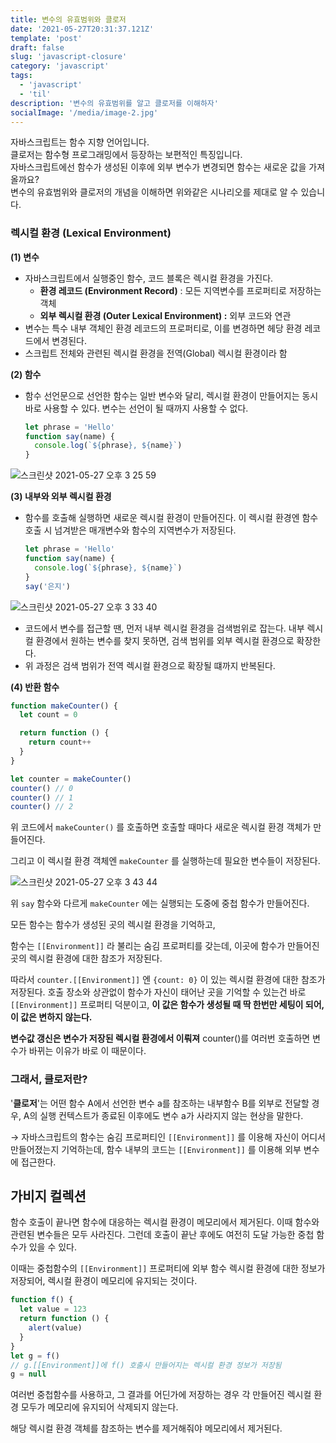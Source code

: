 ```yaml
---
title: 변수의 유효범위와 클로저
date: '2021-05-27T20:31:37.121Z'
template: 'post'
draft: false
slug: 'javascript-closure'
category: 'javascript'
tags:
  - 'javascript'
  - 'til'
description: '변수의 유효범위를 알고 클로저를 이해하자'
socialImage: '/media/image-2.jpg'
---
```


자바스크립트는 함수 지향 언어입니다.  
클로저는 함수형 프로그래밍에서 등장하는 보편적인 특징입니다.  
자바스크립트에선 함수가 생성된 이후에 외부 변수가 변경되면 함수는 새로운 값을 가져올까요?  
변수의 유효범위와 클로저의 개념을 이해하면 위와같은 시나리오를 제대로 알 수 있습니다.

### 렉시컬 환경 (Lexical Environment)

**(1) 변수**

- 자바스크립트에서 실행중인 함수, 코드 블록은 렉시컬 환경을 가진다.
  - **환경 레코드 (Environment Record)** : 모든 지역변수를 프로퍼티로 저장하는 객체
  - **외부 렉시컬 환경 (Outer Lexical Environment) :** 외부 코드와 연관
- 변수는 특수 내부 객체인 환경 레코드의 프로퍼티로, 이를 변경하면 헤당 환경 레코드에서 변경된다.
- 스크립트 전체와 관련된 렉시컬 환경을 전역(Global) 렉시컬 환경이라 함

**(2) 함수**

- 함수 선언문으로 선언한 함수는 일반 변수와 달리, 렉시컬 환경이 만들어지는 동시 바로 사용할 수 있다. 변수는 선언이 될 때까지 사용할 수 없다.

  ```jsx
  let phrase = 'Hello'
  function say(name) {
    console.log(`${phrase}, ${name}`)
  }
  ```

![스크린샷 2021-05-27 오후 3 25 59](https://user-images.githubusercontent.com/71164350/119782127-c4f48400-bf06-11eb-93aa-22363229cd2f.png)

**(3) 내부와 외부 렉시컬 환경**

- 함수를 호출해 실행하면 새로운 렉시컬 환경이 만들어진다. 이 렉시컬 환경엔 함수 호출 시 넘겨받은 매개변수와 함수의 지역변수가 저장된다.

  ```jsx
  let phrase = 'Hello'
  function say(name) {
    console.log(`${phrase}, ${name}`)
  }
  say('은지')
  ```

![스크린샷 2021-05-27 오후 3 33 40](https://user-images.githubusercontent.com/71164350/119782129-c58d1a80-bf06-11eb-87a3-5b11a0903130.png)

- 코드에서 변수를 접근할 땐, 먼저 내부 렉시컬 환경을 검색범위로 잡는다. 내부 렉시컬 환경에서 원하는 변수를 찾지 못하면, 검색 범위를 외부 렉시컬 환경으로 확장한다.
- 위 과정은 검색 범위가 전역 렉시컬 환경으로 확장될 떄까지 반복된다.

**(4) 반환 함수**

```jsx
function makeCounter() {
  let count = 0

  return function () {
    return count++
  }
}

let counter = makeCounter()
counter() // 0
counter() // 1
counter() // 2
```

위 코드에서 `makeCounter()` 를 호출하면 호출할 때마다 새로운 렉시컬 환경 객체가 만들어진다.

그리고 이 렉시컬 환경 객체엔 `makeCounter` 를 실행하는데 필요한 변수들이 저장된다.

![스크린샷 2021-05-27 오후 3 43 44](https://user-images.githubusercontent.com/71164350/119782130-c625b100-bf06-11eb-9566-6c68999fc16e.png)

위 `say` 함수와 다르게 `makeCounter` 에는 실행되는 도중에 중첩 함수가 만들어진다.

모든 함수는 함수가 생성된 곳의 렉시컬 환경을 기억하고,

함수는 `[[Environment]]` 라 불리는 숨김 프로퍼티를 갖는데, 이곳에 함수가 만들어진 곳의 렉시컬 환경에 대한 참조가 저장된다.

따라서 `counter.[[Environment]]` 엔 `{count: 0}` 이 있는 렉시컬 환경에 대한 참조가 저장된다. 호출 장소와 상관없이 함수가 자신이 태어난 곳을 기억할 수 있는건 바로 `[[Environment]]` 프로퍼티 덕분이고, **이 값은 함수가 생성될 때 딱 한번만 세팅이 되어, 이 값은 변하지 않는다.**

**변수값 갱신은 변수가 저장된 렉시컬 환경에서 이뤄져** counter()를 여러번 호출하면 변수가 바뀌는 이유가 바로 이 때문이다.

### 그래서, 클로저란?

'**클로저**'는 어떤 함수 A에서 선언한 변수 a를 참조하는 내부함수 B를 외부로 전달할 경우, A의 실행 컨텍스트가 종료된 이후에도 변수 a가 사라지지 않는 현상을 말한다.

→ 자바스크립트의 함수는 숨김 프로퍼티인 `[[Environment]]` 를 이용해 자신이 어디서 만들어졌는지 기억하는데, 함수 내부의 코드는 `[[Environment]]` 를 이용해 외부 변수에 접근한다.

## 가비지 컬렉션

함수 호출이 끝나면 함수에 대응하는 렉시컬 환경이 메모리에서 제거된다. 이때 함수와 관련된 변수들은 모두 사라진다. 그런데 호출이 끝난 후에도 여전히 도달 가능한 중첩 함수가 있을 수 있다.

이때는 중첩함수의 `[[Environment]]` 프로퍼티에 외부 함수 렉시컬 환경에 대한 정보가 저장되어, 렉시컬 환경이 메모리에 유지되는 것이다.

```jsx
function f() {
  let value = 123
  return function () {
    alert(value)
  }
}
let g = f()
// g.[[Environment]]에 f() 호출시 만들어지는 렉시컬 환경 정보가 저장됨
g = null
```

여러번 중첩함수를 사용하고, 그 결과를 어딘가에 저장하는 경우 각 만들어진 렉시컬 환경 모두가 메모리에 유지되어 삭제되지 않는다.

해당 렉시컬 환경 객체를 참조하는 변수를 제거해줘야 메모리에서 제거된다.
